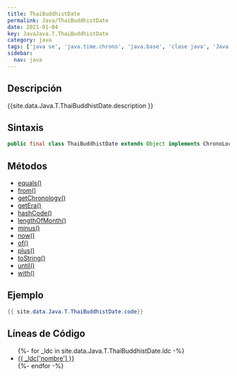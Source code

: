 ```yaml
---
title: ThaiBuddhistDate
permalink: Java/ThaiBuddhistDate
date: 2021-01-04
key: JavaJava.T.ThaiBuddhistDate
category: java
tags: ['java se', 'java.time.chrono', 'java.base', 'clase java', 'Java 1.8']
sidebar: 
  nav: java
---
```


## Descripción
{{site.data.Java.T.ThaiBuddhistDate.description }}

## Sintaxis
~~~java
public final class ThaiBuddhistDate extends Object implements ChronoLocalDate, Serializable
~~~

## Métodos
* [equals()](/Java/ThaiBuddhistDate/equals)
* [from()](/Java/ThaiBuddhistDate/from)
* [getChronology()](/Java/ThaiBuddhistDate/getChronology)
* [getEra()](/Java/ThaiBuddhistDate/getEra)
* [hashCode()](/Java/ThaiBuddhistDate/hashCode)
* [lengthOfMonth()](/Java/ThaiBuddhistDate/lengthOfMonth)
* [minus()](/Java/ThaiBuddhistDate/minus)
* [now()](/Java/ThaiBuddhistDate/now)
* [of()](/Java/ThaiBuddhistDate/of)
* [plus()](/Java/ThaiBuddhistDate/plus)
* [toString()](/Java/ThaiBuddhistDate/toString)
* [until()](/Java/ThaiBuddhistDate/until)
* [with()](/Java/ThaiBuddhistDate/with)

## Ejemplo
~~~java
{{ site.data.Java.T.ThaiBuddhistDate.code}}
~~~

## Líneas de Código
<ul>
{%- for _ldc in site.data.Java.T.ThaiBuddhistDate.ldc -%}
   <li>
       <a href="{{_ldc['url'] }}">{{ _ldc['nombre'] }}</a>
   </li>
{%- endfor -%}
</ul>
